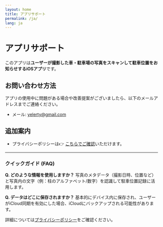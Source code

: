 ```yaml
---
layout: home
title: アプリサポート
permalink: /ja/
lang: ja
---
```


# アプリサポート

このアプリは**ユーザーが撮影した車・駐車場の写真をスキャンして駐車位置をお知らせするiOSアプリ**です。

## お問い合わせ方法

アプリの使用中に問題がある場合や改善提案がございましたら、以下のメールアドレスまでご連絡ください。

- メール: [yelerty@gmail.com](mailto:yelerty@gmail.com)

## 追加案内

- プライバシーポリシーは👉 [こちらでご確認](./privacy-policy)いただけます。

---

### クイックガイド (FAQ)

**Q. どのような情報を使用しますか？**
写真のメタデータ（撮影日時、位置など）と写真内の文字（例：柱のアルファベット/数字）を認識して駐車位置記録に活用します。

**Q. データはどこに保存されますか？**
基本的にデバイス内に保存され、ユーザーがiCloud同期を有効にした場合、iCloudにバックアップされる可能性があります。

詳細については[プライバシーポリシー](./privacy-policy)をご確認ください。